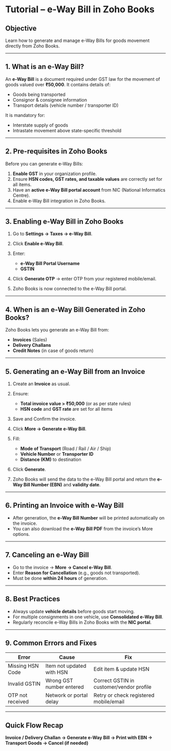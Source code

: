 # **Tutorial – e-Way Bill in Zoho Books**

## **Objective**

Learn how to generate and manage e-Way Bills for goods movement directly from Zoho Books.

---

## **1. What is an e-Way Bill?**

An **e-Way Bill** is a document required under GST law for the movement of goods valued over **₹50,000**.
It contains details of:

* Goods being transported
* Consignor & consignee information
* Transport details (vehicle number / transporter ID)

It is mandatory for:

* Interstate supply of goods
* Intrastate movement above state-specific threshold

---

## **2. Pre-requisites in Zoho Books**

Before you can generate e-Way Bills:

1. **Enable GST** in your organization profile.
2. Ensure **HSN codes, GST rates, and taxable values** are correctly set for all items.
3. Have an **active e-Way Bill portal account** from NIC (National Informatics Centre).
4. Enable e-Way Bill integration in Zoho Books.

---

## **3. Enabling e-Way Bill in Zoho Books**

1. Go to **Settings → Taxes → e-Way Bill**.
2. Click **Enable e-Way Bill**.
3. Enter:

   * **e-Way Bill Portal Username**
   * **GSTIN**
4. Click **Generate OTP** → enter OTP from your registered mobile/email.
5. Zoho Books is now connected to the e-Way Bill portal.

---

## **4. When is an e-Way Bill Generated in Zoho Books?**

Zoho Books lets you generate an e-Way Bill from:

* **Invoices** (Sales)
* **Delivery Challans**
* **Credit Notes** (in case of goods return)

---

## **5. Generating an e-Way Bill from an Invoice**

1. Create an **Invoice** as usual.
2. Ensure:

   * **Total invoice value > ₹50,000** (or as per state rules)
   * **HSN code** and **GST rate** are set for all items
3. Save and Confirm the invoice.
4. Click **More → Generate e-Way Bill**.
5. Fill:

   * **Mode of Transport** (Road / Rail / Air / Ship)
   * **Vehicle Number** or **Transporter ID**
   * **Distance (KM)** to destination
6. Click **Generate**.
7. Zoho Books will send the data to the e-Way Bill portal and return the **e-Way Bill Number (EBN)** and **validity date**.

---

## **6. Printing an Invoice with e-Way Bill**

* After generation, the **e-Way Bill Number** will be printed automatically on the invoice.
* You can also download the **e-Way Bill PDF** from the invoice’s More options.

---

## **7. Canceling an e-Way Bill**

* Go to the invoice → **More → Cancel e-Way Bill**.
* Enter **Reason for Cancellation** (e.g., goods not transported).
* Must be done **within 24 hours** of generation.

---

## **8. Best Practices**

* Always update **vehicle details** before goods start moving.
* For multiple consignments in one vehicle, use **Consolidated e-Way Bill**.
* Regularly reconcile e-Way Bills in Zoho Books with the **NIC portal**.

---

## **9. Common Errors and Fixes**

| Error            | Cause                     | Fix                                      |
| ---------------- | ------------------------- | ---------------------------------------- |
| Missing HSN Code | Item not updated with HSN | Edit item & update HSN                   |
| Invalid GSTIN    | Wrong GST number entered  | Correct GSTIN in customer/vendor profile |
| OTP not received | Network or portal delay   | Retry or check registered mobile/email   |

---

## **Quick Flow Recap**

**Invoice / Delivery Challan → Generate e-Way Bill → Print with EBN → Transport Goods → Cancel (if needed)**
